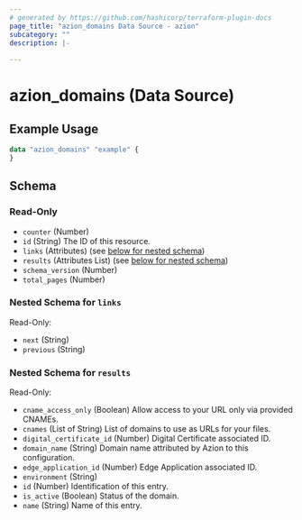 ```yaml
---
# generated by https://github.com/hashicorp/terraform-plugin-docs
page_title: "azion_domains Data Source - azion"
subcategory: ""
description: |-
  
---
```


# azion_domains (Data Source)



## Example Usage

```terraform
data "azion_domains" "example" {
}
```

<!-- schema generated by tfplugindocs -->
## Schema

### Read-Only

- `counter` (Number)
- `id` (String) The ID of this resource.
- `links` (Attributes) (see [below for nested schema](#nestedatt--links))
- `results` (Attributes List) (see [below for nested schema](#nestedatt--results))
- `schema_version` (Number)
- `total_pages` (Number)

<a id="nestedatt--links"></a>
### Nested Schema for `links`

Read-Only:

- `next` (String)
- `previous` (String)


<a id="nestedatt--results"></a>
### Nested Schema for `results`

Read-Only:

- `cname_access_only` (Boolean) Allow access to your URL only via provided CNAMEs.
- `cnames` (List of String) List of domains to use as URLs for your files.
- `digital_certificate_id` (Number) Digital Certificate associated ID.
- `domain_name` (String) Domain name attributed by Azion to this configuration.
- `edge_application_id` (Number) Edge Application associated ID.
- `environment` (String)
- `id` (Number) Identification of this entry.
- `is_active` (Boolean) Status of the domain.
- `name` (String) Name of this entry.


